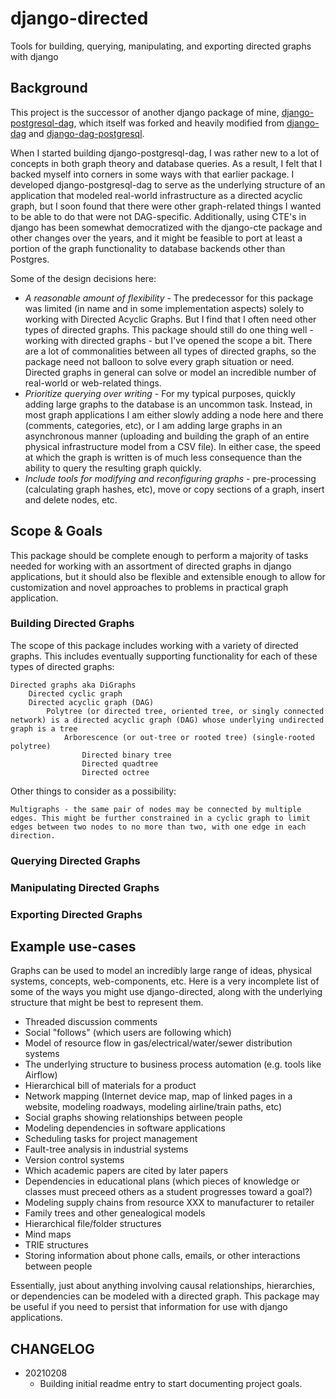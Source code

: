 # django-directed

Tools for building, querying, manipulating, and exporting directed graphs with django

## Background

This project is the successor of another django package of mine, [django-postgresql-dag](https://pypi.org/project/django-postgresql-dag/), which itself was forked and heavily modified from [django-dag](https://pypi.org/project/django-dag/) and [django-dag-postgresql](https://pypi.org/project/django-dag-postgresql/).

When I started building django-postgresql-dag, I was rather new to a lot of concepts in both graph theory and database queries. As a result, I felt that I backed myself into corners in some ways with that earlier package. I developed django-postgresql-dag to serve as the underlying structure of an application that modeled real-world infrastructure as a directed acyclic graph, but I soon found that there were other graph-related things I wanted to be able to do that were not DAG-specific. Additionally, using CTE's in django has been somewhat democratized with the django-cte package and other changes over the years, and it might be feasible to port at least a portion of the graph functionality to database backends other than Postgres.

Some of the design decisions here:
- *A reasonable amount of flexibility* - The predecessor for this package was limited (in name and in some implementation aspects) solely to working with Directed Acyclic Graphs. But I find that I often need other types of directed graphs. This package should still do one thing well - working with directed graphs - but I've opened the scope a bit. There are a lot of commonalities between all types of directed graphs, so the package need not balloon to solve every graph situation or need. Directed graphs in general can solve or model an incredible number of real-world or web-related things.
- *Prioritize querying over writing* - For my typical purposes, quickly adding large graphs to the database is an uncommon task. Instead, in most graph applications I am either slowly adding a node here and there (comments, categories, etc), or I am adding large graphs in an asynchronous manner (uploading and building the graph of an entire physical infrastructure model from a CSV file). In either case, the speed at which the graph is written is of much less consequence than the ability to query the resulting graph quickly.
- *Include tools for modifying and reconfiguring graphs* - pre-processing (calculating graph hashes, etc), move or copy sections of a graph, insert and delete nodes, etc.

## Scope & Goals

This package should be complete enough to perform a majority of tasks needed for working with an assortment of directed graphs in django applications, but it should also be flexible and extensible enough to allow for customization and novel approaches to problems in practical graph application.

### Building Directed Graphs

The scope of this package includes working with a variety of directed graphs. This includes eventually supporting functionality for each of these types of directed graphs:

    Directed graphs aka DiGraphs
        Directed cyclic graph
        Directed acyclic graph (DAG)
            Polytree (or directed tree, oriented tree, or singly connected network) is a directed acyclic graph (DAG) whose underlying undirected graph is a tree
                Arborescence (or out-tree or rooted tree) (single-rooted polytree)
                    Directed binary tree
                    Directed quadtree
                    Directed octree

Other things to consider as a possibility:

    Multigraphs - the same pair of nodes may be connected by multiple edges. This might be further constrained in a cyclic graph to limit edges between two nodes to no more than two, with one edge in each direction.



### Querying Directed Graphs


### Manipulating Directed Graphs


### Exporting Directed Graphs


## Example use-cases

Graphs can be used to model an incredibly large range of ideas, physical systems, concepts, web-components, etc. Here is a very incomplete list of some of the ways you might use django-directed, along with the underlying structure that might be best to represent them.

- Threaded discussion comments
- Social "follows" (which users are following which)
- Model of resource flow in gas/electrical/water/sewer distribution systems
- The underlying structure to business process automation (e.g. tools like Airflow)
- Hierarchical bill of materials for a product
- Network mapping (Internet device map, map of linked pages in a website, modeling roadways, modeling airline/train paths, etc)
- Social graphs showing relationships between people
- Modeling dependencies in software applications
- Scheduling tasks for project management
- Fault-tree analysis in industrial systems
- Version control systems
- Which academic papers are cited by later papers
- Dependencies in educational plans (which pieces of knowledge or classes must preceed others as a student progresses toward a goal?)
- Modeling supply chains from resource XXX to manufacturer to retailer
- Family trees and other genealogical models
- Hierarchical file/folder structures
- Mind maps
- TRIE structures
- Storing information about phone calls, emails, or other interactions between people


Essentially, just about anything involving causal relationships, hierarchies, or dependencies can be modeled with a directed graph. This package may be useful if you need to persist that information for use with django applications.


## CHANGELOG

- 20210208
    - Building initial readme entry to start documenting project goals.
